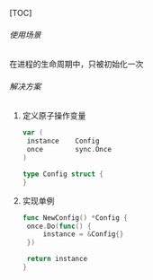 

[TOC]

###### 使用场景

在进程的生命周期中，只被初始化一次



###### 解决方案

1. 定义原子操作变量

   ```go
   var (
   	instance 	Config
   	once    	sync.Once
   )
   
   type Config struct {
   }
   ```
   
2. 实现单例

   ```go
   func NewConfig() *Config {
   	once.Do(func() {
   		instance = &Config{}
   	})
   
   	return instance
   }
   
   ```

